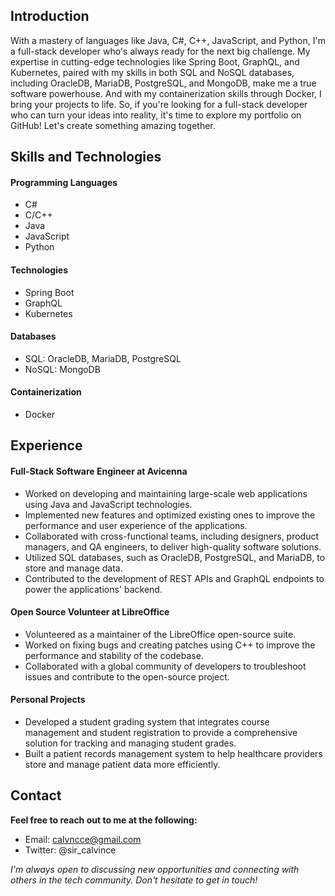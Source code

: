 ## Introduction
With a mastery of languages like Java, C#, C++, JavaScript, and Python, I'm a full-stack developer who's always ready for the next big challenge. My expertise in cutting-edge technologies like Spring Boot, GraphQL, and Kubernetes, paired with my skills in both SQL and NoSQL databases, including OracleDB, MariaDB, PostgreSQL, and MongoDB, make me a true software powerhouse. And with my containerization skills through Docker, I bring your projects to life. So, if you're looking for a full-stack developer who can turn your ideas into reality, it's time to explore my portfolio on GitHub! Let's create something amazing together.

## Skills and Technologies
#### Programming Languages
- C#
- C/C++
- Java
- JavaScript
- Python
    
#### Technologies
- Spring Boot
- GraphQL
- Kubernetes

#### Databases
- SQL: OracleDB, MariaDB, PostgreSQL
- NoSQL: MongoDB

#### Containerization
- Docker

## Experience
#### Full-Stack Software Engineer at Avicenna
 - Worked on developing and maintaining large-scale web applications using Java and JavaScript technologies.
 - Implemented new features and optimized existing ones to improve the performance and user experience of the applications.
 - Collaborated with cross-functional teams, including designers, product managers, and QA engineers, to deliver high-quality software solutions.
 - Utilized SQL databases, such as OracleDB, PostgreSQL, and MariaDB, to store and manage data.
 - Contributed to the development of REST APIs and GraphQL endpoints to power the applications' backend.

#### Open Source Volunteer at LibreOffice
- Volunteered as a maintainer of the LibreOffice open-source suite.
- Worked on fixing bugs and creating patches using C++ to improve the performance and stability of the codebase.
- Collaborated with a global community of developers to troubleshoot issues and contribute to the open-source project.

#### Personal Projects
- Developed a student grading system that integrates course management and student registration to provide a comprehensive solution for tracking and managing student grades.
- Built a patient records management system to help healthcare providers store and manage patient data more efficiently.

## Contact
**Feel free to reach out to me at the following:**
- Email: calvncce@gmail.com
- Twitter: @sir_calvince

*I'm always open to discussing new opportunities and connecting with others in the tech community. Don't hesitate to get in touch!*
